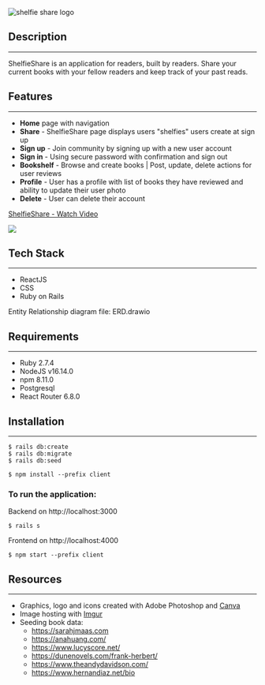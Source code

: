 
<img
    src="https://i.imgur.com/Y0UCXTM.png"
    alt="shelfie share logo"
    style="max-width:350px;"
/>

## Description
---

ShelfieShare is an application for readers, built by readers. Share your current books with your fellow readers and keep track of your past reads.
## Features
---
- **Home** page with navigation
- **Share**  -  ShelfieShare page displays users "shelfies" users create at sign up
- **Sign up**  -  Join community by signing up with a new user account
- **Sign in**  - Using secure password with confirmation and sign out
- **Bookshelf**  -  Browse and create books | Post, update, delete actions for user reviews
- **Profile** - User has a profile with list of books they have reviewed and ability to update their user photo
- **Delete** - User can delete their account


<a href="https://www.loom.com/share/2b7cb6cbb5244a60bf555550e3b64d21">
    <p>ShelfieShare - Watch Video</p>
    <img style="max-width:400px;" src="https://cdn.loom.com/sessions/thumbnails/2b7cb6cbb5244a60bf555550e3b64d21-with-play.gif">
</a>


## Tech Stack
---
- ReactJS
- CSS
- Ruby on Rails

Entity Relationship diagram file:
ERD.drawio
## Requirements
---
- Ruby 2.7.4
- NodeJS v16.14.0
- npm 8.11.0
- Postgresql
- React Router 6.8.0
## Installation
---
```console
$ rails db:create 
$ rails db:migrate
$ rails db:seed

$ npm install --prefix client
```
### To run the application:

Backend on http://localhost:3000
```
$ rails s
 ```

Frontend on http://localhost:4000
```
$ npm start --prefix client
``` 
## Resources
 ___
- Graphics, logo and icons created with Adobe Photoshop and [Canva] 
- Image hosting with [Imgur]
- Seeding book data:
    - https://sarahjmaas.com
    - https://anahuang.com/
    - https://www.lucyscore.net/
    - https://dunenovels.com/frank-herbert/
    - https://www.theandydavidson.com/
    - https://www.hernandiaz.net/bio      


[Canva]: https://www.canva.com/
[Imgur]: https://imgur.com/



